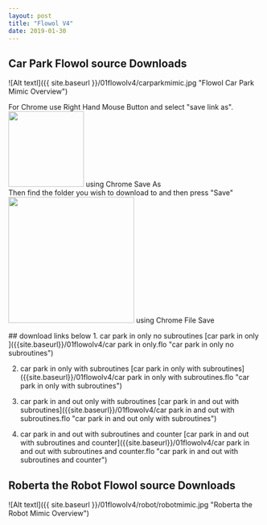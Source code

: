 ```yaml
---
layout: post
title: "Flowol V4"
date: 2019-01-30
---
```

## **Car Park Flowol source Downloads**

![Alt textl]({{ site.baseurl }}/01flowolv4/carparkmimic.jpg "Flowol Car Park Mimic Overview")

<P>For Chrome use Right Hand Mouse Button and select "save link as".<BR />
<img src = "{{ site.baseurl }}/01flowolv4/chromesaveas.jpg"  width="150" height="150" /> using Chrome Save As <br />
Then find the folder you wish to download to and then press "Save" <br />
<img src = "{{ site.baseurl }}/01flowolv4/chromefilesave.jpg"  width="250" height="250" /> using Chrome File Save<br />
</P>
## download links below
1. car park in only no subroutines [car park in only ]({{site.baseurl}}/01flowolv4/car park in only.flo "car park in only no subroutines")

2. car park in only with subroutines [car park in only with subroutines]({{site.baseurl}}/01flowolv4/car park in only with subroutines.flo "car park in only with subroutines") 

3. car park in and out only with subroutines [car park in and out with subroutines]({{site.baseurl}}/01flowolv4/car park in and out with subroutines.flo "car park in and out only with subroutines")

4. car park in and out with subroutines and counter [car park in and out with subroutines and counter]({{site.baseurl}}/01flowolv4/car park in and out with subroutines and counter.flo "car park in and out with subroutines and counter") 

## **Roberta the Robot Flowol source Downloads**
 ![Alt textl]({{ site.baseurl }}/01flowolv4/robot/robotmimic.jpg "Roberta the Robot Mimic Overview")
